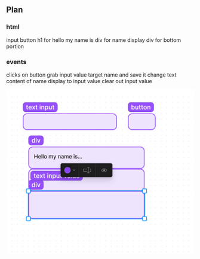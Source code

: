 ## Plan

### html

input
button
h1 for hello my name is
div for name display
div for bottom portion

### events

clicks on button
grab input value
target name and save it
change text content of name display to input value
clear out input value

![](./wireframe.png)
